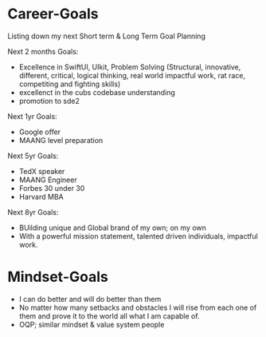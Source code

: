 # Career-Goals
Listing down my next Short term &amp; Long Term Goal Planning


Next 2 months Goals:
- Excellence in SwiftUI, UIkit, Problem Solving (Structural, innovative, different, critical, logical thinking, real world impactful work, rat race, competiting and fighting skills)
- excellenct in the cubs codebase understanding
- promotion to sde2
  
Next 1yr Goals:
- Google offer
- MAANG level preparation

Next 5yr Goals:
- TedX speaker
- MAANG Engineer
- Forbes 30 under 30
- Harvard MBA

Next 8yr Goals:

- BUilding unique and Global brand of my own; on my own
- With a powerful mission statement, talented driven individuals, impactful work.


# Mindset-Goals

- I can do better and will do better than them
- No matter how many setbacks and obstacles I will rise from each one of them and prove it to the world all what I am capable of.
- OQP; similar mindset & value system people

